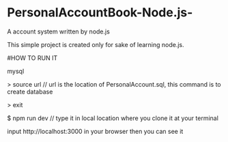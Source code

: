 # PersonalAccountBook-Node.js-
A account system written by node.js

This simple project is created only for sake of learning node.js.

#HOW TO RUN IT

mysql

\> source url // url is the location of PersonalAccount.sql, this command is to create database

\> exit

$ npm run dev // type it in local location where you clone it at your terminal

input http://localhost:3000 in your browser then you can see it
